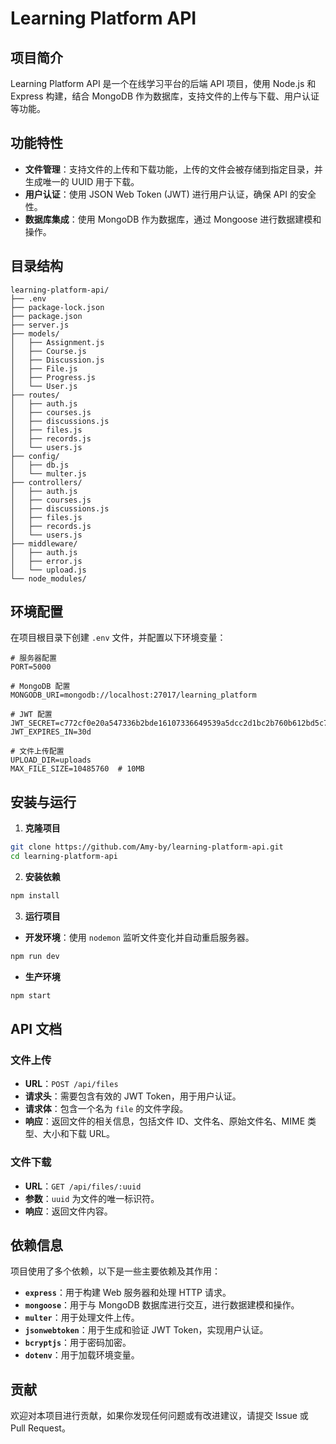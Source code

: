# Learning Platform API

## 项目简介
Learning Platform API 是一个在线学习平台的后端 API 项目，使用 Node.js 和 Express 构建，结合 MongoDB 作为数据库，支持文件的上传与下载、用户认证等功能。

## 功能特性
- **文件管理**：支持文件的上传和下载功能，上传的文件会被存储到指定目录，并生成唯一的 UUID 用于下载。
- **用户认证**：使用 JSON Web Token (JWT) 进行用户认证，确保 API 的安全性。
- **数据库集成**：使用 MongoDB 作为数据库，通过 Mongoose 进行数据建模和操作。

## 目录结构
```plaintext
learning-platform-api/
├── .env
├── package-lock.json
├── package.json
├── server.js
├── models/
│   ├── Assignment.js
│   ├── Course.js
│   ├── Discussion.js
│   ├── File.js
│   ├── Progress.js
│   └── User.js
├── routes/
│   ├── auth.js
│   ├── courses.js
│   ├── discussions.js
│   ├── files.js
│   ├── records.js
│   └── users.js
├── config/
│   ├── db.js
│   └── multer.js
├── controllers/
│   ├── auth.js
│   ├── courses.js
│   ├── discussions.js
│   ├── files.js
│   ├── records.js
│   └── users.js
├── middleware/
│   ├── auth.js
│   ├── error.js
│   └── upload.js
└── node_modules/
```

## 环境配置
在项目根目录下创建 `.env` 文件，并配置以下环境变量：
```plaintext
# 服务器配置
PORT=5000

# MongoDB 配置
MONGODB_URI=mongodb://localhost:27017/learning_platform

# JWT 配置
JWT_SECRET=c772cf0e20a547336b2bde16107336649539a5dcc2d1bc2b760b612bd5c721f8
JWT_EXPIRES_IN=30d

# 文件上传配置
UPLOAD_DIR=uploads
MAX_FILE_SIZE=10485760  # 10MB
```

## 安装与运行
1. **克隆项目**
```bash
git clone https://github.com/Amy-by/learning-platform-api.git
cd learning-platform-api
```

2. **安装依赖**
```bash
npm install
```

3. **运行项目**
- **开发环境**：使用 `nodemon` 监听文件变化并自动重启服务器。
```bash
npm run dev
```
- **生产环境**
```bash
npm start
```

## API 文档
### 文件上传
- **URL**：`POST /api/files`
- **请求头**：需要包含有效的 JWT Token，用于用户认证。
- **请求体**：包含一个名为 `file` 的文件字段。
- **响应**：返回文件的相关信息，包括文件 ID、文件名、原始文件名、MIME 类型、大小和下载 URL。

### 文件下载
- **URL**：`GET /api/files/:uuid`
- **参数**：`uuid` 为文件的唯一标识符。
- **响应**：返回文件内容。

## 依赖信息
项目使用了多个依赖，以下是一些主要依赖及其作用：
- **`express`**：用于构建 Web 服务器和处理 HTTP 请求。
- **`mongoose`**：用于与 MongoDB 数据库进行交互，进行数据建模和操作。
- **`multer`**：用于处理文件上传。
- **`jsonwebtoken`**：用于生成和验证 JWT Token，实现用户认证。
- **`bcryptjs`**：用于密码加密。
- **`dotenv`**：用于加载环境变量。

## 贡献
欢迎对本项目进行贡献，如果你发现任何问题或有改进建议，请提交 Issue 或 Pull Request。

